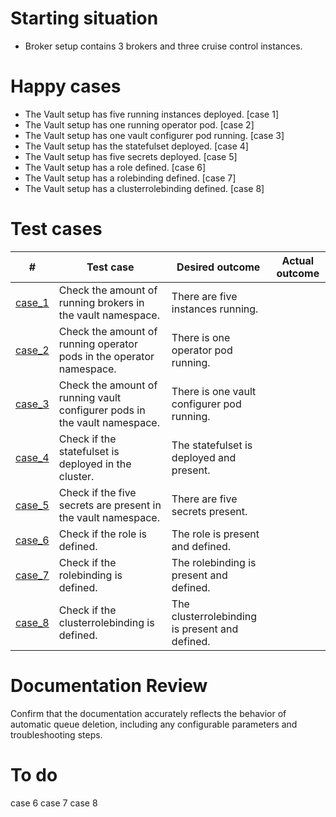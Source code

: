 # Starting situation
- Broker setup contains 3 brokers and three cruise control instances. 

# Happy cases
- The Vault setup has five running instances deployed. [case 1]
- The Vault setup has one running operator pod. [case 2]
- The Vault setup has one vault configurer pod running. [case 3]
- The Vault setup has the statefulset deployed. [case 4]
- The Vault setup has five secrets deployed. [case 5]
- The Vault setup has a role defined. [case 6]
- The Vault setup has a rolebinding defined. [case 7]
- The Vault setup has a clusterrolebinding defined. [case 8]

# Test cases
| # | Test case | Desired outcome | Actual outcome |
| --- | --- | --- | --- |
| [case_1](case1_test.go) | Check the amount of running brokers in the vault namespace. | There are five instances running. |  |
| [case_2](case2_test.go) | Check the amount of running operator pods in the operator namespace. | There is one operator pod running. |  |
| [case_3](case3_test.go) | Check the amount of running vault configurer pods in the vault namespace. | There is one vault configurer pod running. |  |
| [case_4](case4_test.go) | Check if the statefulset is deployed in the cluster.| The statefulset is deployed and present.||
| [case_5](case5_test.go) | Check if the five secrets are present in the vault namespace. | There are five secrets present. |  |
| [case_6](case6_test.go) | Check if the role is defined. | The role is present and defined. ||
| [case_7](case7_test.go) | Check if the rolebinding is defined. | The rolebinding is present and defined.||
| [case_8](case8_test.go) | Check if the clusterrolebinding is defined. | The clusterrolebinding is present and defined. ||

# Documentation Review
Confirm that the documentation accurately reflects the behavior of automatic queue deletion, including any configurable parameters and troubleshooting steps.

# To do
case 6
case 7
case 8